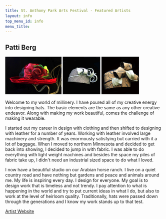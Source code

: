 ```yaml
---
title: St. Anthony Park Arts Festival - Featured Artists
layout: info
top_menu_id: info
menu_title:
---
```


## Patti Berg

[<img class='featured leftpic' src='/images/past_artists/Berg1.png'>](http://www.pattibergoriginals.com)
[<img class='featured leftpic' src='/images/past_artists/Berg2.png'>](http://www.pattibergoriginals.com)
[<img class='featured leftpic' src='/images/past_artists/Berg3.png'>](http://www.pattibergoriginals.com)

Welcome to my world of millinery.  I have poured all of my creative energy into designing hats.  The basic elements are the same as any other creative endeavor.  Along with making my work beautiful, comes the challenge of making it wearable.  

I started out my career in design with clothing and then shifted to designing with leather for a number of years.  Working with leather involved large machinery and strength.  It was enormously satisfying but carried with it a lot of baggage.  When I moved to northern Minnesota and decided to get back into showing, I decided to jump in with fabric.  I was able to do everything with light weight machines and besides the space my piles of fabric take up, I didn't need an industrial sized space to do what I loved.

I now have a beautiful studio on our Arabian horse ranch. I live on a quiet country road and have nothing but gardens and peace and animals around me.  My life is inspiring every day.  I design for everyone.  My goal is to design work that is timeless and not trendy.  I pay attention to what is happening in the world and try to put current ideas in what I do, but also to work at the level of heirloom quality. Traditionally, hats were passed down through the generations and I know my work stands up to that test.  

[Artist Website](http://www.pattibergoriginals.com)

